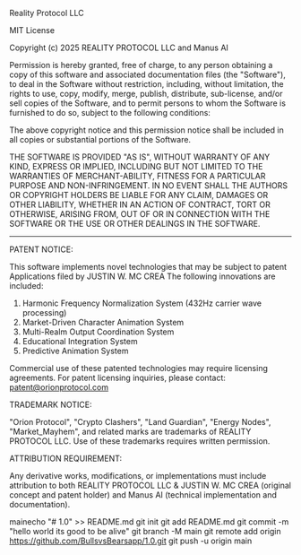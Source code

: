 Reality Protocol LLC

MIT License

Copyright (c) 2025 REALITY PROTOCOL LLC and Manus AI

Permission is hereby granted, free of charge, to any person obtaining a copy
of this software and associated documentation files (the "Software"), to deal
in the Software without restriction, including, without limitation, the rights
to use, copy, modify, merge, publish, distribute, sub-license, and/or sell
copies of the Software, and to permit persons to whom the Software is
furnished to do so, subject to the following conditions:

The above copyright notice and this permission notice shall be included in all
copies or substantial portions of the Software.

THE SOFTWARE IS PROVIDED "AS IS", WITHOUT WARRANTY OF ANY KIND, EXPRESS OR
IMPLIED, INCLUDING BUT NOT LIMITED TO THE WARRANTIES OF MERCHANT-ABILITY,
FITNESS FOR A PARTICULAR PURPOSE AND NON-INFRINGEMENT. IN NO EVENT SHALL THE
AUTHORS OR COPYRIGHT HOLDERS BE LIABLE FOR ANY CLAIM, DAMAGES OR OTHER
LIABILITY, WHETHER IN AN ACTION OF CONTRACT, TORT OR OTHERWISE, ARISING FROM,
OUT OF OR IN CONNECTION WITH THE SOFTWARE OR THE USE OR OTHER DEALINGS IN THE
SOFTWARE.

---

PATENT NOTICE:

This software implements novel technologies that may be subject to patent
Applications filed by JUSTIN W. MC CREA The following innovations are included:

1. Harmonic Frequency Normalization System (432Hz carrier wave processing)
2. Market-Driven Character Animation System
3. Multi-Realm Output Coordination System
4. Educational Integration System
5. Predictive Animation System

Commercial use of these patented technologies may require licensing agreements.
For patent licensing inquiries, please contact: patent@orionprotocol.com

TRADEMARK NOTICE:

"Orion Protocol", "Crypto Clashers", "Land Guardian", "Energy Nodes", "Market_Mayhem", and
related marks are trademarks of REALITY PROTOCOL LLC. Use of these trademarks requires
written permission.

ATTRIBUTION REQUIREMENT:

Any derivative works, modifications, or implementations must include attribution
to both REALITY PROTOCOL LLC & JUSTIN W. MC CREA (original concept and patent holder) and Manus AI
(technical implementation and documentation).


mainecho "# 1.0" >> README.md
git init
git add README.md
git commit -m "hello world its good to be alive"
git branch -M main
git remote add origin https://github.com/BullsvsBearsapp/1.0.git
git push -u origin main
